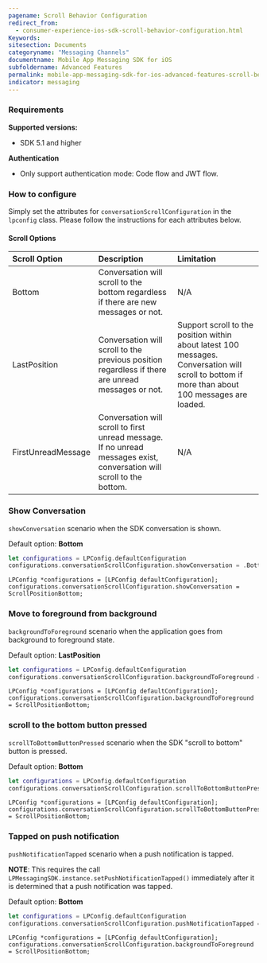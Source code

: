 ```yaml
---
pagename: Scroll Behavior Configuration
redirect_from:
  - consumer-experience-ios-sdk-scroll-behavior-configuration.html
Keywords:
sitesection: Documents
categoryname: "Messaging Channels"
documentname: Mobile App Messaging SDK for iOS
subfoldername: Advanced Features
permalink: mobile-app-messaging-sdk-for-ios-advanced-features-scroll-behavior-configuration.html
indicator: messaging
---
```


### Requirements

**Supported versions:** 
 - SDK 5.1 and higher

**Authentication**
 - Only support authentication mode: Code flow and JWT flow.


### How to configure
Simply set the attributes for `conversationScrollConfiguration` in the `lpconfig` class. Please follow the instructions for each attributes below. 


#### Scroll Options

| Scroll Option | Description | Limitation |
| :--- | :--- | :--- |
| Bottom | Conversation will scroll to the bottom regardless if there are new messages or not. | N/A |
| LastPosition | Conversation will scroll to the previous position regardless if there are unread messages or not. | Support scroll to the position within about latest 100 messages. Conversation will scroll to bottom if more than about 100 messages are loaded. |
| FirstUnreadMessage | Conversation will scroll to first unread message. If no unread messages exist, conversation will scroll to the bottom. | N/A |

### Show Conversation

`showConversation` 
scenario when the SDK conversation is shown. 

Default option: **Bottom**

```swift
let configurations = LPConfig.defaultConfiguration
configurations.conversationScrollConfiguration.showConversation = .Bottom
```

```objc
LPConfig *configurations = [LPConfig defaultConfiguration];
configurations.conversationScrollConfiguration.showConversation = ScrollPositionBottom;
```

### Move to foreground from background

`backgroundToForeground` 
scenario when the application goes from background to foreground state. 

Default option: **LastPosition**

```swift
let configurations = LPConfig.defaultConfiguration
configurations.conversationScrollConfiguration.backgroundToForeground = .Bottom
```

```objc
LPConfig *configurations = [LPConfig defaultConfiguration];
configurations.conversationScrollConfiguration.backgroundToForeground = ScrollPositionBottom;
```

### scroll to the bottom button pressed

`scrollToBottomButtonPressed`
scenario when the SDK "scroll to bottom" button is pressed.

Default option: **Bottom**

```swift
let configurations = LPConfig.defaultConfiguration
configurations.conversationScrollConfiguration.scrollToBottomButtonPressed = .Bottom
```

```objc
LPConfig *configurations = [LPConfig defaultConfiguration];
configurations.conversationScrollConfiguration.scrollToBottomButtonPressed = ScrollPositionBottom;
```

### Tapped on push notification

`pushNotificationTapped`
scenario when a push notification is tapped.

**NOTE**: This requires the call `LPMessagingSDK.instance.setPushNotificationTapped()` immediately after it is determined that a push notification was tapped.

Default option: **Bottom**


```swift
let configurations = LPConfig.defaultConfiguration
configurations.conversationScrollConfiguration.pushNotificationTapped = .Bottom
```

```objc
LPConfig *configurations = [LPConfig defaultConfiguration];
configurations.conversationScrollConfiguration.backgroundToForeground = ScrollPositionBottom;
```
